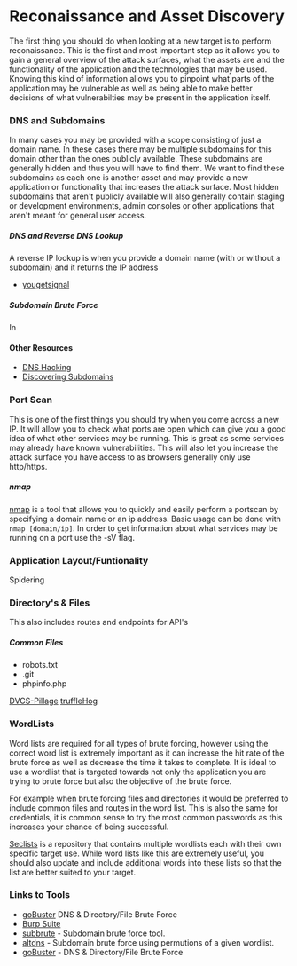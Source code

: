 # Reconaissance and Asset Discovery
The first thing you should do when looking at a new target is to perform reconaissance. This is the first and most important step as it allows you to gain a general overview of the attack surfaces, what the assets are and the functionality of the application and the technologies that may be used. Knowing this kind of information allows you to pinpoint what parts of the application may be vulnerable as well as being able to make better decisions of what vulnerabilties may be present in the application itself.

### DNS and Subdomains
In many cases you may be provided with a scope consisting of just a domain name. In these cases there may be multiple subdomains for this domain other than the ones publicly available. These subdomains are generally hidden and thus you will have to find them. We want to find these subdomains as each one is another asset and may provide a new application or functionality that increases the attack surface. Most hidden subdomains that aren't publicly available will also generally contain staging or development environments, admin consoles or other applications that aren't meant for general user access.

##### DNS and Reverse DNS Lookup
A reverse IP lookup is when you provide a domain name (with or without a subdomain) and it returns the IP address

- [yougetsignal](https://www.yougetsignal.com/tools/web-sites-on-web-server/)

##### Subdomain Brute Force
In 

#### Other Resources

- [DNS Hacking](https://resources.infosecinstitude.com/dns-hacking/)
- [Discovering Subdomains](https://www.bugcrowd.com/discovering-subdomains/)

### Port Scan
This is one of the first things you should try when you come across a new IP. It will allow you to check what ports are open which can give you a good idea of what other services may be running. This is great as some services may already have known vulnerabilities. This will also let you increase the attack surface you have access to as browsers generally only use http/https. 

##### nmap
[nmap](https://nmap.org) is a tool that allows you to quickly and easily perform a portscan by specifying a domain name or an ip address. Basic usage can be done with `nmap [domain/ip]`. In order to get information about what services may be running on a port use the -sV flag.

### Application Layout/Funtionality

Spidering

### Directory's & Files
This also includes routes and endpoints for API's

##### Common Files
- robots.txt
- .git
- phpinfo.php

[DVCS-Pillage](https://github.com/evilpacket/DVCS-Pillage)
[truffleHog](https://github.com/dxa4481/truffleHog)

### WordLists
Word lists are required for all types of brute forcing, however using the correct word list is extremely important as it can increase the hit rate of the brute force as well as decrease the time it takes to complete. It is ideal to use a wordlist that is targeted towards not only the application you are trying to brute force but also the objective of the brute force. 

For example when brute forcing files and directories it would be preferred to include common files and routes in the word list. This is also the same for credentials, it is common sense to try the most common passwords as this increases your chance of being successful.

[Seclists](https://github.com/danielmiessler/SecLists) is a repository that contains multiple wordlists each with their own specific target use. While word lists like this are extremely useful, you should also update and include additional words into these lists so that the list are better suited to your target.

### Links to Tools
- [goBuster](https://github.com/OJ/gobuster) DNS & Directory/File Brute Force
- [Burp Suite](https://portswigger.net/bup)
- [subbrute]() - Subdomain brute force tool. 
- [altdns]() - Subdomain brute force using permutions of a given wordlist.
- [goBuster](https://github.com/OJ/gobuster) - DNS & Directory/File Brute Force
